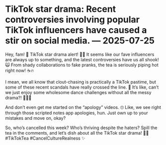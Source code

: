 # TikTok star drama: Recent controversies involving popular TikTok influencers have caused a stir on social media. — 2025-07-25

Hey, fam! 🌟 TikTok star drama alert! 🚨💥 It seems like our fave influencers are always up to something, and the latest controversies have us all shook! 🙀 From shady collaborations to fake pranks, the tea is seriously piping hot right now! ☕🔥

I mean, we all know that clout-chasing is practically a TikTok pastime, but some of these recent scandals have really crossed the line. 😬 It’s like, can’t we just enjoy some wholesome dance challenges without all the messy drama?! 💃💁‍♂️

And don’t even get me started on the “apology” videos. 🙄 Like, we see right through those scripted notes app apologies, hun. Just own up to your mistakes and move on, okay?

So, who’s cancelled this week? Who’s thriving despite the haters? Spill the tea in the comments, and let’s dish about all the TikTok star drama! 💅💋 #TikTokTea #CancelCultureRealness ✨